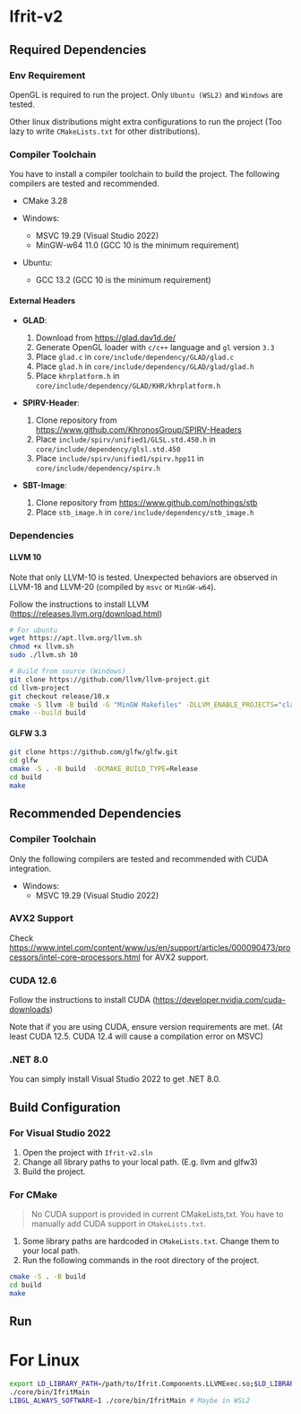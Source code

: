 # Ifrit-v2 

## Required Dependencies

### Env Requirement

OpenGL is required to run the project. Only `Ubuntu (WSL2)` and `Windows` are tested.

Other linux distributions might extra configurations to run the project (Too lazy to write `CMakeLists.txt` for other distributions).

### Compiler Toolchain

You have to install a compiler toolchain to build the project. The following compilers are tested and recommended.
- CMake 3.28
- Windows: 
  - MSVC 19.29 (Visual Studio 2022)
  - MinGW-w64 11.0 (GCC 10 is the minimum requirement)

- Ubuntu:
  - GCC 13.2 (GCC 10 is the minimum requirement)

#### External Headers
- **GLAD**: 
  1. Download from https://glad.dav1d.de/
  2. Generate OpenGL loader with `c/c++` language and `gl` version `3.3`
  3. Place `glad.c` in `core/include/dependency/GLAD/glad.c`
  4. Place `glad.h` in `core/include/dependency/GLAD/glad/glad.h`
  5. Place `khrplatform.h` in `core/include/dependency/GLAD/KHR/khrplatform.h`

- **SPIRV-Header**:
  1. Clone repository from https://www.github.com/KhronosGroup/SPIRV-Headers
  2. Place `include/spirv/unified1/GLSL.std.450.h` in `core/include/dependency/glsl.std.450`
  3. Place `include/spirv/unified1/spirv.hpp11` in `core/include/dependency/spirv.h`

- **SBT-Image**:
  1. Clone repository from https://www.github.com/nothings/stb
  2. Place `stb_image.h` in `core/include/dependency/stb_image.h`
 

### Dependencies
#### LLVM 10

Note that only LLVM-10 is tested. Unexpected behaviors are observed in LLVM-18 and LLVM-20 (compiled by `msvc` or `MinGW-w64`).

Follow the instructions to install LLVM (https://releases.llvm.org/download.html)

```bash
# For ubuntu
wget https://apt.llvm.org/llvm.sh
chmod +x llvm.sh
sudo ./llvm.sh 10
```

```bash
# Build from source (Windows)
git clone https://github.com/llvm/llvm-project.git
cd llvm-project
git checkout release/10.x
cmake -S llvm -B build -G "MinGW Makefiles" -DLLVM_ENABLE_PROJECTS="clang;lld" -DCMAKE_BUILD_TYPE=Release
cmake --build build
```

#### GLFW 3.3
  
```bash
git clone https://github.com/glfw/glfw.git
cd glfw
cmake -S . -B build  -DCMAKE_BUILD_TYPE=Release
cd build
make
```



## Recommended Dependencies

### Compiler Toolchain

Only the following compilers are tested and recommended with CUDA integration.
- Windows: 
  - MSVC 19.29 (Visual Studio 2022)


### AVX2 Support

Check https://www.intel.com/content/www/us/en/support/articles/000090473/processors/intel-core-processors.html for AVX2 support.

### CUDA 12.6

Follow the instructions to install CUDA (https://developer.nvidia.com/cuda-downloads)

Note that if you are using CUDA, ensure version requirements are met. (At least CUDA 12.5. CUDA 12.4 will cause a compilation error on MSVC)

### .NET 8.0

You can simply install Visual Studio 2022 to get .NET 8.0.


## Build Configuration

### For Visual Studio 2022

1. Open the project with `Ifrit-v2.sln`
2. Change all library paths to your local path. (E.g. llvm and glfw3)
3. Build the project.

### For CMake

> No CUDA support is provided in current CMakeLists,txt. You have to manually add CUDA support in `CMakeLists.txt`.

1. Some library paths are hardcoded in `CMakeLists.txt`. Change them to your local path.
2. Run the following commands in the root directory of the project.
```bash
cmake -S . -B build 
cd build
make
```

## Run

# For Linux
```bash
export LD_LIBRARY_PATH=/path/to/Ifrit.Components.LLVMExec.so;$LD_LIBRARY_PATH
./core/bin/IfritMain
LIBGL_ALWAYS_SOFTWARE=1 ./core/bin/IfritMain # Maybe in WSL2
```

